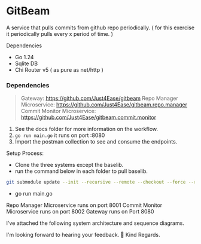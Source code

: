 # GitBeam

A service that pulls commits from github repo periodically. ( for this exercise it periodically pulls every x period of
time. )

Dependencies

- Go 1.24
- Sqlite DB
- Chi Router v5 ( as pure as net/http )

### Dependencies

> Gateway: https://github.com/Just4Ease/gitbeam
> Repo Manager Microservice: https://github.com/Just4Ease/gitbeam.repo.manager
> Commit Monitor Microservice: https://github.com/Just4Ease/gitbeam.commit.monitor

1. See the docs folder for more information on the workflow.
2. `go run main.go` it runs on port :8080
3. Import the postman collection to see and consume the endpoints.

Setup Process:

- Clone the three systems except the baselib.
- run the command below in each folder to pull baselib.

```bash
git submodule update --init --recursive --remote --checkout --force --rebase --recursive
```

- go run main.go 

Repo Manager Microservice runs on port 8001
Commit Monitor Microservice runs on port 8002
Gateway runs on Port 8080

I've attached the following system architecture and sequence diagrams.

I'm looking forward to hearing your feedback. 🚀
Kind Regards.